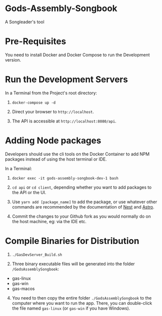 # Gods-Assembly-Songbook
A Songleader's tool

# Pre-Requisites
You need to install Docker and Docker Compose to run the Development version.

# Run the Development Servers

In a Terminal from the Project's root directory:

1. ```docker-compose up -d```

2. Direct your browser to ```http://localhost```. 

3. The API is accessible at ```http://localhost:8080/api```.

# Adding Node packages

Developers should use the cli tools on the Docker Container to add NPM packages instead of using the host terminal or IDE.

In a Terminal:

1. ```docker exec -it gods-assembly-songbook-dev-1 bash``` 

2. ```cd api``` or ```cd client```, depending whether you want to add packages to the API or the UI.

3. Use ```yarn add [package_name]``` to add the package, or use whatever other commands are recommended by the documentation of [Nest](https://docs.nestjs.com/) and [Astro](https://docs.astro.build/).

6. Commit the changes to your Github fork as you would normally do on the host machine, eg: via the IDE etc.

# Compile Binaries for Distribution

1. ```./GasDevServer_Build.sh```

2. Three binary executable files will be generated into the folder ```/GodsAssemblySongbook```:

- gas-linux
- gas-win
- gas-macos

4. You need to then copy the entire folder ```./GodsAssemblySongbook``` to the computer where you want to run the app. There, you can double-click the file named ```gas-linux``` (or ```gas-win``` if you have Windows).



